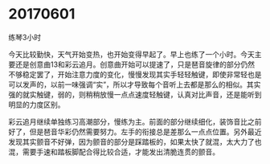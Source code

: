 # 20170601

练琴3小时

今天比较勤快，天气开始变热，也开始变得早起了。早上也练了一个小时。今天主要还是创意曲13和彩云追月。创意曲开始可以提速了，只是琶音旋律的部分仍然不够稳定罢了，开始注意力度的变化，慢慢发现其实手轻轻触键，即使非常轻也是可以发声的，以前一味强调“实”，所以才导致每个音听上去都是那么的相似。其实强的就实触键，弱的，则稍稍放慢一点点速度轻触键，认真对比声音，还是能听到明显的力度区别。

彩云追月继续单独练习高潮部分，慢练为主。前面的部分继续细化，装饰音比之前好了，但是琶音华彩仍然需要努力。左手的衔接总是差那么一点点位置。另外最近发现其实颤音不好弹，因为颤音的部分是踩踏板的，如果太快了就混，太大力了也混，需要手速和踏板脚配合得比较合适，才能发出清脆连贯的颤音。
